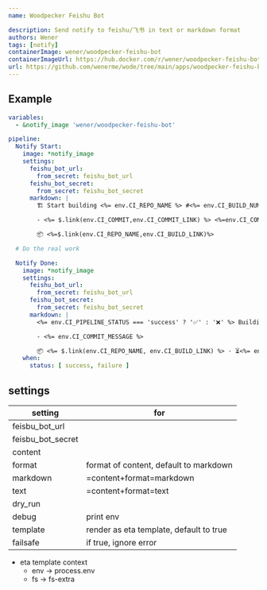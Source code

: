 ```yaml
---
name: Woodpecker Feishu Bot

description: Send notify to feishu/飞书 in text or markdown format
authors: Wener
tags: [notify]
containerImage: wener/woodpecker-feishu-bot
containerImageUrl: https://hub.docker.com/r/wener/woodpecker-feishu-bot
url: https://github.com/wenerme/wode/tree/main/apps/woodpecker-feishu-bot
---
```


## Example

```yaml
variables:
  - &notify_image 'wener/woodpecker-feishu-bot'

pipeline:
  Notify Start:
    image: *notify_image
    settings:
      feishu_bot_url:
        from_secret: feishu_bot_url
      feishu_bot_secret:
        from_secret: feishu_bot_secret
      markdown: |
        🏗️ Start building <%= env.CI_REPO_NAME %> #<%= env.CI_BUILD_NUMBER %>

        - <%= $.link(env.CI_COMMIT,env.CI_COMMIT_LINK) %> <%=env.CI_COMMIT_MESSAGE.replaceAll(/\n/g,';')%>

        📦️ <%=$.link(env.CI_REPO_NAME,env.CI_BUILD_LINK)%>

  # Do the real work

  Notify Done:
    image: *notify_image
    settings:
      feishu_bot_url:
        from_secret: feishu_bot_url
      feishu_bot_secret:
        from_secret: feishu_bot_secret
      markdown: |
        <%= env.CI_PIPELINE_STATUS === 'success' ? '✅' : '❌' %> Building complete <%= env.CI_REPO_NAME %> #<%= env.CI_BUILD_NUMBER %>

        - <%= env.CI_COMMIT_MESSAGE %>

        📦️ <%= $.link(env.CI_REPO_NAME, env.CI_BUILD_LINK) %> · ⏳<%= env.CI_PIPELINE_FINISHED - env.CI_PIPELINE_STARTED %>
    when:
      status: [ success, failure ]
```

## settings

| setting           | for                                     |
|-------------------|-----------------------------------------|
| feisbu_bot_url    |                                         |
| feisbu_bot_secret |                                         |
| content           |                                         |
| format            | format of content, default to markdown  |
| markdown          | =content+format=markdown                |
| text              | =content+format=text                    |
| dry_run           |                                         |
| debug             | print env                               |
| template          | render as eta template, default to true |
| failsafe          | if true, ignore error                   |

- eta template context
  - env -> process.env
  - fs -> fs-extra
